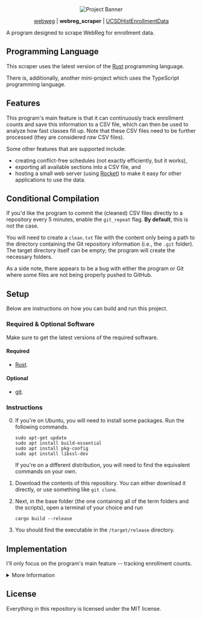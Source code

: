 <p align="center">
  <img src="https://github.com/ewang2002/webreg_scraper/blob/master/assets/project_banner.png?raw=true"  alt="Project Banner"/>
</p>

<p align="center">
  <a href="https://github.com/ewang2002/webweg">webweg</a> |
  <b>webreg_scraper</b> |
  <a href="https://github.com/ewang2002/UCSDHistEnrollData">UCSDHistEnrollmentData</a>
</p>

A program designed to scrape WebReg for enrollment data.

## Programming Language
This scraper uses the latest version of the [Rust](https://www.rust-lang.org/) programming language.

There is, additionally, another mini-project which uses the TypeScript programming language.

## Features
This program's main feature is that it can continuously track enrollment counts and save this information to a CSV file, which can then be used to analyze how fast classes fill up. Note that these CSV files need to be further processed (they are considered *raw* CSV files).

Some other features that are supported include:
- creating conflict-free schedules (not exactly efficiently, but it works),
- exporting all available sections into a CSV file, and
- hosting a small web server (using [Rocket](https://rocket.rs/)) to make it easy for other applications to use the data.

## Conditional Compilation
If you'd like the program to commit the (cleaned) CSV files directly to a repository every 5 minutes, enable the `git_repeat` flag. **By default**, this is not the case.

You will need to create a `clean.txt` file with the content only being a path to the directory containing the Git repository information (i.e., the `.git` folder). The target directory itself can be empty; the program will create the necessary folders.

As a side note, there appears to be a bug with either the program or Git where some files are not being properly pushed to GitHub.

## Setup
Below are instructions on how you can build and run this project.

### Required & Optional Software
Make sure to get the latest versions of the required software.

#### Required
- [Rust](https://www.rust-lang.org/).

#### Optional
- [git](https://git-scm.com/).

### Instructions
0. If you're on Ubuntu, you will need to install some packages. Run the following commands.
    ```
    sudo apt-get update
    sudo apt install build-essential
    sudo apt install pkg-config
    sudo apt install libssl-dev
    ```

    If you're on a different distribution, you will need to find the equivalent commands on your own.

1. Download the contents of this repository. You can either download it directly, or use something like `git clone`.
2. Next, in the base folder (the one containing all of the term folders and the scripts), open a terminal of your choice and run
    ```
    cargo build --release
    ```
3. You should find the executable in the `/target/release` directory.

## Implementation
I'll only focus on the program's main feature -- tracking enrollment counts.

<details>
<summary>More Information</summary>
<br> 


### The Idea
At a very high level, the program runs the following in an endless loop:
- Retrieve all possible courses.
- For each course:
    - Request data for that course.
    - Save that data to the CSV file.

We make use of [green threads](https://docs.rs/tokio/latest/tokio/task/index.html), managed by the Tokio runtime, to run through the above loop **concurrently** with other terms. In other words, we're running the above "program" multiple times at the same time. 

### Authentication
How do we run the above "program?" Well, the program makes use of an internal API that only UCSD students have access to (this is the same API that WebReg uses). To access the internal API, the program needs to be "logged into WebReg." This usually isn't hard; under most circumstances, you can just log in by "simulating" the login process. This is usually done in two ways:
- When sending the request, include an API key.
- Have the program make some API call with your login credentials and then retrieve the session cookies, which can then be used for future requests. 

Now, it's obvious that WebReg isn't going to give me an API key. Regarding the second point, like with most schools, we have a 2FA system (Duo), which prevents me from just "simulating" the login process. More specifically, this is because due to two reasons:
- The big reason: most HTTP clients (like `reqwest`, which is what we're using) can only load the inital page source (what you would see when you view the page's source). However, Duo *dynamically* loads in a JavaScript `iframe`, which HTTP clients cannot render. Since it cannot render, the HTTP client can never "answer" it.
- A smaller reason: even if we *could* render the 2FA prompt, we would have to **manually** input the information (a 2FA code, for example).

Therefore, the solution is to just manually log in ourselves and then give the program the session cookies before running it.

### The Challenge
So, that simple solution doesn't seem too bad. However, the challenging part is keeping the program running 24/7. You see, WebReg restarts at around 4:30 AM every day. When WebReg restarts, every active session gets logged out. This includes the program.

The obvious solution would be to wake up at 4:30 AM every day and manually log the program in. However, this itself brings another problem -- waking up that early is hard for me.

This brings me to another solution -- there is additionally another project, creatively named [`webregautoin`](https://github.com/ewang2002/webreg_scraper/tree/master/webregautoin), which uses Node's [HTTP](https://nodejs.org/api/http.html) library to create a local API server which the wrapper can use. In particular, this local API has one sole purpose: when new session cookies are needed to log into WebReg, the wrapper can make a request to the local API. The local API will then use [a headless Chrome browser](https://github.com/puppeteer/puppeteer) to log into WebReg and get the new cookies. Afterwards, those new cookies are returned back to the requester (the program), which the porgram can use to log back into WebReg and make more requests.

Why does *this* work but not the HTTP client? Well, a *headless browser* acts just like any browser, which means we can *load* Duo's `iframe` and thus authenticate. Of course, 2FA usually requires the end user to manually input a code. However, we can tell Duo to remember the current browser for 7 days*. Therefore, as long as the browser isn't closed\*\*, the headless browser can "bypass" the 2FA prompt and go straight to WebReg, which means we can get the session cookies.


\* - Note that if we couldn't do this, then we would have to resort to waking up every day at 4:30 AM.

\*\* - Closing and reopening our headless browser resets everything due to the way most headless browsers are implemented.

</details>


## License
Everything in this repository is licensed under the MIT license.